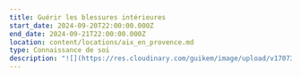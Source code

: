 ```yaml
---
title: Guérir les blessures intérieures
start_date: 2024-09-20T22:00:00.000Z
end_date: 2024-09-21T22:00:00.000Z
location: content/locations/aix_en_provence.md
type: Connaissance de soi
description: "![](https://res.cloudinary.com/guikem/image/upload/v1707302396/421950889_10231839159218277_7440676775335410214_n_puthmh.jpg)\n\nJe suis heureux de vous proposer un stage sur\_les **5 blessures de l’âme**\_tant cette compréhension est\nimportante et utile pour notre chemin.\n\nEn effet, bon nombre de nos souffrances intérieures ainsi que des blocages que nous rencontrons dans nos vies proviennent de nos blessures psychologiques - ou blessures de l’âme. **Ces blessures sont le rejet, l’abandon, la trahison, l’humiliation et l’injustice.**\n\nD’abord développé par le psychiatre John Pierrakos, puis diffusé par **Lise Bourbeau** dans les années 2000, le concept des «\_5 blessures\_» s’est imposé de par sa clarté et son efficacité comme une grille de lecture psychologique indispensable pour faire un travail sur soi en profondeur.\n\nAyant été formé à cette approche, je propose **un weekend unique qui vous permettra de devenir familier avec les 5 blessures, de comprendre d’où elles viennent et comment les guérir.**\n\nLors de ce stage:\n\n\\- nous étudierons en profondeur les 5 blessures de façon à pouvoir **facilement les repérer chez nous-même et chez les autres**\n\n\\- nous découvrirons les \\*\\*masques \\*\\*et les comportements bloquants en lien avec ces blessures\n\n\\- nous identifierons les peurs, les manques affectifs, les émotions spécifiques et les défis derrière chaque blessures\n\n\\- nous ferons le **lien entre nos blessures et nos blocages émotionnels**\n\n\\- nous verrons **le lien qu’il y a entre nos blessures et celles de** **nos parents** et verrons précisément les **étapes permettant la guérison**\n\nNous pratiquerons aussi la \\*\\*méditation \\*\\*et ferons plusieurs \\*\\*exercices \\*\\*permettant de faire un travail concret sur nous-même.\n\nNB\_: Il n’est pas indispensable mais tout de même conseillé de lire *Les 5 blessures qui nous empêchent d’être nous-même* de Lise Bourbeau avant le stage.\n\n**Tarif  **: 180€\n\n**Lieu**: Les 3 Chênes - 860 chemin des Frères Gris - 13080 Luynes - Aix-en-Provence\n\n**Inscription par email**: [frederic.chastelas@gmail.com](mailto:frederic.chastelas@gmail.com)\n\nNB: Repas et logement ne sont pas organisés. Possibilité de pique-nique sur place à midi.\n\nTémoignages:\n\n\" Ce stage a été une révélation qui me permet aujourd'hui d'avoir une relation plus sereine avec mon conjoint et mes enfants. J'y ai trouvé de nouvelles clés de lecture pour mieux comprendre mes comportements et ceux de mon entourage. Le cadre, la bienveillance, la pertinence des propos ont fait de ce weekend une véritable expérience d'introspection et de compréhension de soi qui révolutionne mon quotidien.\" Magali\n"
---
```


